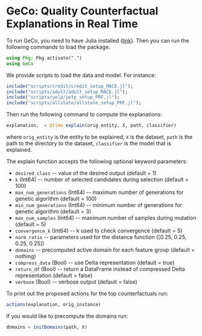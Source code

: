 # GeCo: Quality Counterfactual Explanations in Real Time

To run GeCo, you need to have Julia installed ([link](https://julialang.org/downloads/)). Then you can run the following commands to load the package.

```Julia
using Pkg; Pkg.activate(".")
using GeCo
```

We provide scripts to load the data and model. For instance:
```Julia
include("scripts/credit/credit_setup_MACE.jl");
include("scripts/adult/adult_setup_MACE.jl");
include("scripts/yelp/yelp_setup_PRF.jl");
include("scripts/allstate/allstate_setup_PRF.jl");
```

Then run the following command to compute the explanations:
```Julia
explanation,  = @time explain(orig_entity, X, path, classifier)
```
where `orig_entity` is the entity to be explained, `X` is the dataset, `path` is the path to the directory to the dataset, `classifier` is the model that is explained.

The explain function accepts the following optional keyword parameters:
* `desired_class` -- value of the desired output (default = 1)
* `k` (Int64) -- number of selected candidates during selection (default = 100)
* `max_num_generations` (Int64) -- maximum number of generations for genetic algorithm (default = 100)
* `min_num_generations` (Int64) -- minimum number of generations for genetic algorithm (default = 3)
* `max_num_samples` (Int64) -- maximum number of samples during mutation (default = 5)
* `convergence_k` (Int64) -- k used to check convergence (default = 5)
* `norm_ratio` -- parameters used for the distance function ([0.25, 0.25, 0.25, 0.25])
* `domains` -- precomputed active domain for each feature group (default = nothing)
* `compress_data` (Bool) -- use Delta representation (default = true)
* `return_df` (Bool) -- return a DataFrame instead of compressed Delta representation (default = false)
* `verbose` (Bool) -- verbose output (default = false)

To print out the proposed actions for the top counterfactuals run:
```Julia
actions(explanation, orig_instance)
```

If you would like to precompute the domains run:
```Julia
domains = initDomains(path, X)
```
